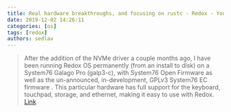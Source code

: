 ```yaml
---
title: Real hardware breakthroughs, and focusing on rustc - Redox - Your Next(Gen) OS
date: 2019-12-02 14:26:11
categories: [os]
tags: [redox]
authors: sedlav
---
```


> After the addition of the NVMe driver a couple months ago, I have been running Redox OS permanently (from an install to disk) on a System76 Galago Pro (galp3-c), with System76 Open Firmware as well as the un-announced, in-development, GPLv3 System76 EC firmware . This particular hardware has full support for the keyboard, touchpad, storage, and ethernet, making it easy to use with Redox.
[Link](https://www.redox-os.org/news/focusing-on-rustc/)
